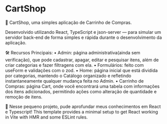 
# CartShop
🛒 CartShop, uma simples aplicação de Carrinho de Compras.

Desenvolvido utilizando React, TypeScript e json-server — para simular um servidor back-end de forma simples e rápida durante o desenvolvimento da aplicação.

🛠️ Recursos Principais:
• Admin: página administrativa(ainda sem verificação), que pode cadastrar, apagar, editar e pesquisar itens, além de criar categorias e fazer filtragens com ela.
• Formulários: feito com useForm e validações com o zod.
• Home: página inicial que está dividida por categorias, mantendo o Catálogo organizado e refletindo instantaneamente qualquer mudança feita no Admin.
• Carrinho de Compras: página Cart, onde você encontrará uma tabela com informações dos itens adicionados, permitindo ações como alteração de quantidade e remoção de itens.

🎯 Nesse pequeno projeto, pude aprofundar meus conhecimentos em React e Typescript!
This template provides a minimal setup to get React working in Vite with HMR and some ESLint rules.
